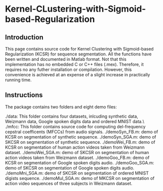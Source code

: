 # Kernel-CLustering-with-Sigmoid-based-Regularization

## Introduction

This page contains source code for Kernel Clustering with Sigmoid-based Regularization (KCSR) for sequence segmentation. 
All the functions have been written and documented in Matlab format. Not that this implementation has no embedded C or C++ files (.mex). 
Therefore, it requires no any futher installation or compilation. However, this convenience is achieved at an expense of a slight increase in practically running time.

## Instructions

The package contains two folders and eight demo files:

   ./data: This folder contains four datasets, inlcuding synthetic data, Weizmann data, Google spoken digits data and ordered MNIST data.\\
   ./mfcc: This folder contains source code for computing del-frequency cepstral coefficents (MFCCs) from audio signals.
   ./demoSyn_FB.m: demo of KCSR on segmentation of synthetic sequence.
   ./demoSyn_SGA.m: demo of SKCSR on segmentation of synthetic sequence.
   ./demoWei_FB.m:  demo of KCSR on segmentation of human action videos taken from Weizmann dataset.
   ./demoWei_SGA.m: demo of SKCSR on segmentation of human action videos taken from Weizmann dataset.
   ./demoGoo_FB.m:  demo of KCSR on segmentation of Google spoken digits audio.
   ./demoGoo_SGA.m: demo of SKCSR on segmentation of Google spoken digits audio.
   ./demoMni_SGA.m: demo of SKCSR on segmentation of ordered MNIST digists sequence.
   ./demoMul_SGA.m: demo of MKCSR on segmentation of action video sequences of three subjects in Weizmann dataset.
